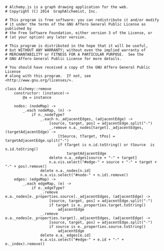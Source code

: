     # Alchemy.js is a graph drawing application for the web.
    # Copyright (C) 2014  GraphAlchemist, Inc.

    # This program is free software: you can redistribute it and/or modify
    # it under the terms of the GNU Affero General Public License as published by
    # the Free Software Foundation, either version 3 of the License, or
    # (at your option) any later version.

    # This program is distributed in the hope that it will be useful,
    # but WITHOUT ANY WARRANTY; without even the implied warranty of
    # MERCHANTABILITY or FITNESS FOR A PARTICULAR PURPOSE.  See the
    # GNU Affero General Public License for more details.

    # You should have received a copy of the GNU Affero General Public License
    # along with this program.  If not, see <http://www.gnu.org/licenses/>.

    class Alchemy::remove
        constructor: (instance)->
            @a = instance

        nodes: (nodeMap) ->
            _.each nodeMap, (n) ->
                if n._nodeType?
                    _.each n._adjacentEdges, (adjacentEdge) ->
                        [source, target, pos] = adjacentEdge.split("-")
                        _.remove n.a._nodes[target]._adjacentEdges, (targetAdjacentEdge) ->
                            [tSource, tTarget, tPos] = targetAdjacentEdge.split("-")
                            if tTarget is n.id.toString() or tSource  is n.id.toString()
                                targetAdjacentEdge
                        delete n.a._edges[source + "-" + target]
                        n.a.vis.select("#edge-" + source + "-" + target + "-" + pos).remove()
                    delete n.a._nodes[n.id]
                    n.a.vis.select("#node-" + n.id).remove()
        edges: (edgeMap) ->
            _.each edgeMap, (e) ->
                if e._edgeType?
                    _.remove e.a._nodes[e._properties.source]._adjacentEdges, (adjacentEdge) ->
                        [source, target, pos] = adjacentEdge.split("-")
                        if target is e._properties.target.toString()
                            adjacentEdge
                    _.remove e.a._nodes[e._properties.target]._adjacentEdges, (adjacentEdge) ->
                        [source, target, pos] = adjacentEdge.split("-")
                        if source is e._properties.source.toString()
                            adjacentEdge
                    delete e.a._edges[e.id]
                    e.a.vis.select("#edge-" + e.id + "-" + e._index).remove()
